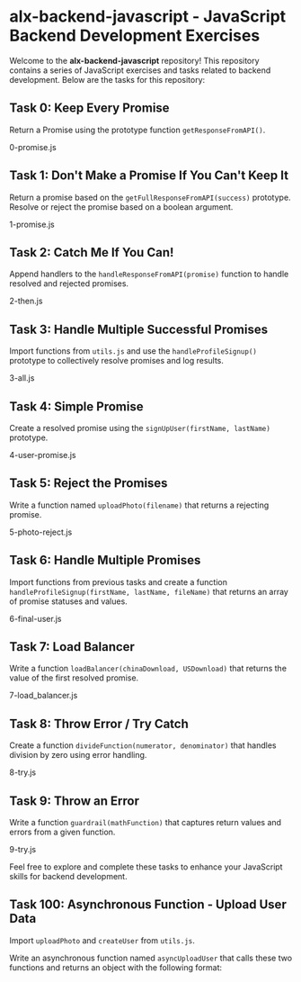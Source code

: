 # alx-backend-javascript - JavaScript Backend Development Exercises

Welcome to the **alx-backend-javascript** repository! This repository contains a series of JavaScript exercises and tasks related to backend development. Below are the tasks for this repository:

## Task 0: Keep Every Promise
Return a Promise using the prototype function `getResponseFromAPI()`.

0-promise.js

## Task 1: Don't Make a Promise If You Can't Keep It
Return a promise based on the `getFullResponseFromAPI(success)` prototype. Resolve or reject the promise based on a boolean argument.

1-promise.js

## Task 2: Catch Me If You Can!
Append handlers to the `handleResponseFromAPI(promise)` function to handle resolved and rejected promises.

2-then.js

## Task 3: Handle Multiple Successful Promises
Import functions from `utils.js` and use the `handleProfileSignup()` prototype to collectively resolve promises and log results.

3-all.js

## Task 4: Simple Promise
Create a resolved promise using the `signUpUser(firstName, lastName)` prototype.

4-user-promise.js

## Task 5: Reject the Promises
Write a function named `uploadPhoto(filename)` that returns a rejecting promise.

5-photo-reject.js

## Task 6: Handle Multiple Promises
Import functions from previous tasks and create a function `handleProfileSignup(firstName, lastName, fileName)` that returns an array of promise statuses and values.

6-final-user.js

## Task 7: Load Balancer
Write a function `loadBalancer(chinaDownload, USDownload)` that returns the value of the first resolved promise.

7-load_balancer.js

## Task 8: Throw Error / Try Catch
Create a function `divideFunction(numerator, denominator)` that handles division by zero using error handling.

8-try.js

## Task 9: Throw an Error
Write a function `guardrail(mathFunction)` that captures return values and errors from a given function.

9-try.js

Feel free to explore and complete these tasks to enhance your JavaScript skills for backend development.

## Task 100: Asynchronous Function - Upload User Data

Import `uploadPhoto` and `createUser` from `utils.js`.

Write an asynchronous function named `asyncUploadUser` that calls these two functions and returns an object with the following format:
